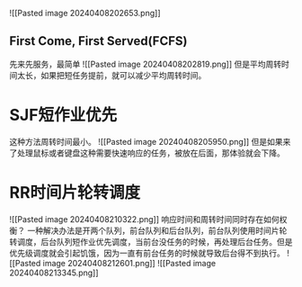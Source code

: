 ![[Pasted image 20240408202653.png]]
## First Come, First Served(FCFS)
先来先服务，最简单
![[Pasted image 20240408202819.png]]
但是平均周转时间太长，如果把短任务提前，就可以减少平均周转时间。
# SJF短作业优先
这种方法周转时间最小。
![[Pasted image 20240408205950.png]]
但是如果来了处理鼠标或者键盘这种需要快速响应的任务，被放在后面，那体验就会下降。
# RR时间片轮转调度
![[Pasted image 20240408210322.png]]
响应时间和周转时间同时存在如何权衡？
一种解决办法是开两个队列，前台队列和后台队列，前台队列使用时间片轮转调度，后台队列短作业优先调度，当前台没任务的时候，再处理后台任务。但是优先级调度就会引起饥饿，因为一直有前台任务的时候就导致后台得不到执行。
![[Pasted image 20240408212601.png]]
![[Pasted image 20240408213345.png]]
